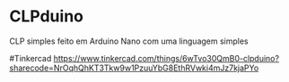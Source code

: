 # CLPduino
CLP simples feito em Arduino Nano com uma linguagem simples

#Tinkercad
https://www.tinkercad.com/things/6wTvo30QmB0-clpduino?sharecode=NrOqhQhKT3Tkw9w1PzuuYbG8EthRVwki4mJz7kjaPYo
